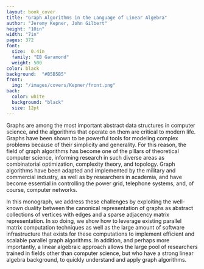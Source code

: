 ```yaml
---
layout: book_cover
title: "Graph Algorithms in the Language of Linear Algebra"
author: "Jeremy Kepner, John Gilbert"
height: "10in"
width: "7in"
pages: 372
font:
  size:  0.4in
  family: "EB Garamond"
  weight: 500
color: black
background:  "#B5B5B5"
front:
  img: "/images/covers/Kepner/front.png"
back:
  color: white
  background: "black"
  size: 12pt
---
```


Graphs are among the most important abstract data structures in computer science, and the algorithms that operate on them are critical to modern life. Graphs have been shown to be powerful tools for modeling complex problems because of their simplicity and generality. For this reason, the field of graph algorithms has become one of the pillars of theoretical computer science, informing research in such diverse areas as combinatorial optimization, complexity theory, and topology. Graph algorithms have been adapted and implemented by the military and commercial industry, as well as by researchers in academia, and have become essential in controlling the power grid, telephone systems, and, of course, computer networks.

In this monograph, we address these challenges by exploiting the well-known duality between the canonical representation of graphs as abstract collections of vertices with edges and a sparse adjacency matrix representation. In so doing, we show how to leverage existing parallel matrix computation techniques as well as the large amount of software infrastructure that exists for these computations to implement efficient and scalable parallel graph algorithms. In addition, and perhaps more importantly, a linear algebraic approach allows the large pool of researchers trained in fields other than computer science, but who have a strong linear algebra background, to quickly understand and apply graph algorithms.
